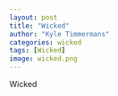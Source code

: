```yaml
---
layout: post
title: "Wicked"
author: "Kyle Timmermans"
categories: wicked
tags: [Wicked]
image: wicked.png
---
```


Wicked
